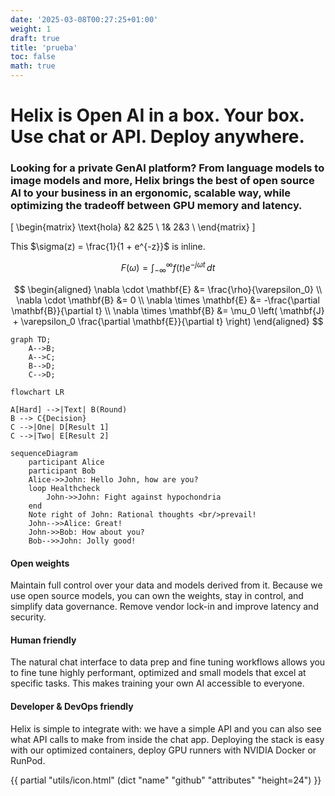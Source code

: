 ```yaml
---
date: '2025-03-08T00:27:25+01:00'
weight: 1
draft: true
title: 'prueba'
toc: false
math: true
---
```



# Helix is Open AI in a box. Your box. Use chat or API. Deploy anywhere.
### Looking for a private GenAI platform? From language models to image models and more, Helix brings the best of open source AI to your business in an ergonomic, scalable way, while optimizing the tradeoff between GPU memory and latency.


\[
\begin{matrix}
\text{hola}  &2  &25 \\
1& 2&3 \\
\end{matrix}
\]


This $\sigma(z) = \frac{1}{1 + e^{-z}}$ is inline.

$$F(\omega) = \int_{-\infty}^{\infty} f(t) e^{-j\omega t} \, dt$$

$$
\begin{aligned}
  \nabla \cdot \mathbf{E} &= \frac{\rho}{\varepsilon_0} \\
  \nabla \cdot \mathbf{B} &= 0 \\
  \nabla \times \mathbf{E} &= -\frac{\partial \mathbf{B}}{\partial t} \\
  \nabla \times \mathbf{B} &= \mu_0 \left( \mathbf{J} + \varepsilon_0 \frac{\partial \mathbf{E}}{\partial t} \right)
\end{aligned}
$$

```mermaid
graph TD;
    A-->B;
    A-->C;
    B-->D;
    C-->D;
```

```mermaid
flowchart LR

A[Hard] -->|Text| B(Round)
B --> C{Decision}
C -->|One| D[Result 1]
C -->|Two| E[Result 2]
```



```mermaid
sequenceDiagram
    participant Alice
    participant Bob
    Alice->>John: Hello John, how are you?
    loop Healthcheck
        John->>John: Fight against hypochondria
    end
    Note right of John: Rational thoughts <br/>prevail!
    John-->>Alice: Great!
    John->>Bob: How about you?
    Bob-->>John: Jolly good!
```



#### Open weights
Maintain full control over your data and models derived from it. Because we use open source models, you can own the weights, stay in control, and simplify data governance. Remove vendor lock-in and improve latency and security.

#### Human friendly
The natural chat interface to data prep and fine tuning workflows allows you to fine tune highly performant, optimized and small models that excel at specific tasks. This makes training your own AI accessible to everyone.

#### Developer & DevOps friendly
Helix is simple to integrate with: we have a simple API and you can also see what API calls to make from inside the chat app. Deploying the stack is easy with our optimized containers, deploy GPU runners with NVIDIA Docker or RunPod.


{{ partial "utils/icon.html" (dict "name" "github" "attributes" "height=24") }}
